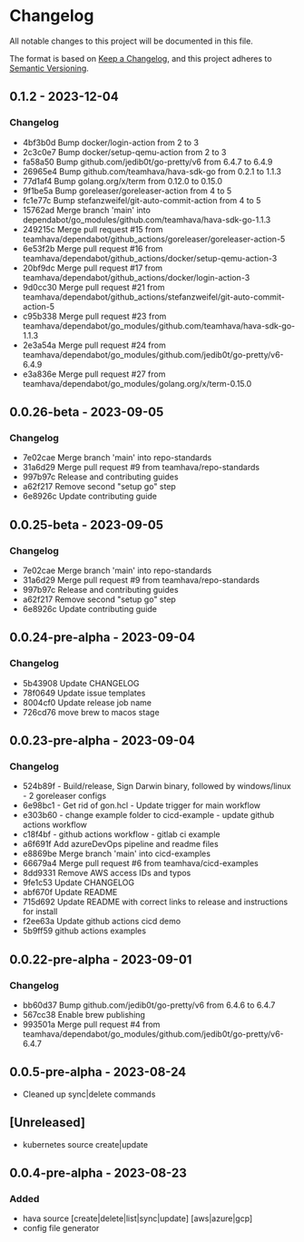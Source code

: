 # Changelog

All notable changes to this project will be documented in this file.

The format is based on [Keep a Changelog](https://keepachangelog.com/en/1.0.0/),
and this project adheres to [Semantic Versioning](https://semver.org/spec/v2.0.0.html).

## 0.1.2 - 2023-12-04

### Changelog

* 4bf3b0d Bump docker/login-action from 2 to 3
* 2c3c0e7 Bump docker/setup-qemu-action from 2 to 3
* fa58a50 Bump github.com/jedib0t/go-pretty/v6 from 6.4.7 to 6.4.9
* 26965e4 Bump github.com/teamhava/hava-sdk-go from 0.2.1 to 1.1.3
* 77d1af4 Bump golang.org/x/term from 0.12.0 to 0.15.0
* 9f1be5a Bump goreleaser/goreleaser-action from 4 to 5
* fc1e77c Bump stefanzweifel/git-auto-commit-action from 4 to 5
* 15762ad Merge branch 'main' into dependabot/go_modules/github.com/teamhava/hava-sdk-go-1.1.3
* 249215c Merge pull request #15 from teamhava/dependabot/github_actions/goreleaser/goreleaser-action-5
* 6e53f2b Merge pull request #16 from teamhava/dependabot/github_actions/docker/setup-qemu-action-3
* 20bf9dc Merge pull request #17 from teamhava/dependabot/github_actions/docker/login-action-3
* 9d0cc30 Merge pull request #21 from teamhava/dependabot/github_actions/stefanzweifel/git-auto-commit-action-5
* c95b338 Merge pull request #23 from teamhava/dependabot/go_modules/github.com/teamhava/hava-sdk-go-1.1.3
* 2e3a54a Merge pull request #24 from teamhava/dependabot/go_modules/github.com/jedib0t/go-pretty/v6-6.4.9
* e3a836e Merge pull request #27 from teamhava/dependabot/go_modules/golang.org/x/term-0.15.0

## 0.0.26-beta - 2023-09-05

### Changelog

- 7e02cae Merge branch 'main' into repo-standards
- 31a6d29 Merge pull request #9 from teamhava/repo-standards
- 997b97c Release and contributing guides
- a62f217 Remove second "setup go" step
- 6e8926c Update contributing guide

## 0.0.25-beta - 2023-09-05

### Changelog

- 7e02cae Merge branch 'main' into repo-standards
- 31a6d29 Merge pull request #9 from teamhava/repo-standards
- 997b97c Release and contributing guides
- a62f217 Remove second "setup go" step
- 6e8926c Update contributing guide

## 0.0.24-pre-alpha - 2023-09-04

### Changelog

- 5b43908 Update CHANGELOG
- 78f0649 Update issue templates
- 8004cf0 Update release job name
- 726cd76 move brew to macos stage

## 0.0.23-pre-alpha - 2023-09-04

### Changelog

- 524b89f - Build/release, Sign Darwin binary, followed by windows/linux - 2 goreleaser configs
- 6e98bc1 - Get rid of gon.hcl - Update trigger for main workflow
- e303b60 - change example folder to cicd-example - update github actions workflow
- c18f4bf - github actions workflow - gitlab ci example
- a6f691f Add azureDevOps pipeline and readme files
- e8869be Merge branch 'main' into cicd-examples
- 66679a4 Merge pull request #6 from teamhava/cicd-examples
- 8dd9331 Remove AWS access IDs and typos
- 9fe1c53 Update CHANGELOG
- abf670f Update README
- 715d692 Update README with correct links to release and instructions for install
- f2ee63a Update github actions cicd demo
- 5b9ff59 github actions examples

## 0.0.22-pre-alpha - 2023-09-01

### Changelog

- bb60d37 Bump github.com/jedib0t/go-pretty/v6 from 6.4.6 to 6.4.7
- 567cc38 Enable brew publishing
- 993501a Merge pull request #4 from teamhava/dependabot/go_modules/github.com/jedib0t/go-pretty/v6-6.4.7

## 0.0.5-pre-alpha - 2023-08-24

- Cleaned up sync|delete commands

## [Unreleased]

- kubernetes source create|update

## 0.0.4-pre-alpha - 2023-08-23

### Added

- hava source [create|delete|list|sync|update] [aws|azure|gcp]
- config file generator

